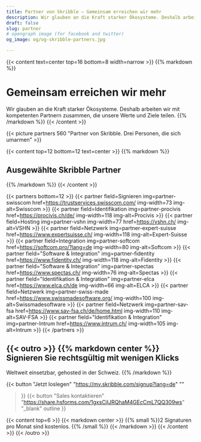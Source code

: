 ```yaml
---
title: Partner von Skribble – Gemeinsam erreichen wir mehr
description: Wir glauben an die Kraft starker Ökosysteme. Deshalb arbeiten wir mit kompetenten Partnern zusammen, die unsere Werte und Ziele teilen.
draft: false
slug: partner
# opengraph image (for facebook and twitter)
og_image: og/og-skribble-partners.jpg

---
```


{{< content text=center top=16 bottom=8 width=narrow >}}
{{% markdown %}}
# Gemeinsam erreichen wir mehr
Wir glauben an die Kraft starker Ökosysteme.
Deshalb arbeiten wir mit kompetenten Partnern zusammen,
die unsere Werte und Ziele teilen.
{{% /markdown %}}
{{< /content >}}

{{< picture partners 560 "Partner von Skribble. Drei Personen, die sich umarmen" >}}

[//]: # (--------------------------------------------------------------------------------------------------------------)

{{< content top=12 bottom=12 text=center >}}
{{% markdown %}}
## Ausgewählte Skribble Partner
{{% /markdown %}}
{{< /content >}}

{{< partners bottom=12 >}}
  {{< partner field=Signieren img=partner-swisscom href=https://trustservices.swisscom.com/ img-width=73 img-alt=Swisscom >}}
  {{< partner field=Identifikation img=partner-procivis href=https://procivis.ch/de/ img-width=118 img-alt=Procivis >}}
  {{< partner field=Hosting img=partner-vshn img-width=77 href=https://vshn.ch/ img-alt=VSHN >}}
  {{< partner field=Netzwerk img=partner-expert-suisse href=https://www.expertsuisse.ch/ img-width=118 img-alt=Expert-Suisse >}}
  {{< partner field=Integration img=partner-softcom href=https://softcom.pro/?lang=de img-width=80 img-alt=Softcom >}}
  {{< partner field="Software & Integration" img=partner-fidentity href=https://www.fidentity.ch/ img-width=118 img-alt=Fidentity >}}
  {{< partner field="Software & Integration" img=partner-spectas href=https://www.spectas.ch/ img-width=76 img-alt=Spectas >}}
  {{< partner field="Identifikation & Integration" img=partner-elca href=https://www.elca.ch/de img-width=66 img-alt=ELCA >}}
  {{< partner field=Netzwerk img=partner-swiss-made href=https://www.swissmadesoftware.org/ img-width=100 img-alt=Swissmadesoftware >}}
  {{< partner field=Netzwerk img=partner-sav-fsa href=https://www.sav-fsa.ch/de/home.html img-width=110 img-alt=SAV-FSA >}}
  {{< partner field="Identifikation & Integration" img=partner-Intrum href=https://www.intrum.ch/ img-width=105 img-alt=Intrum >}}
{{< /partners >}}

[//]: # (--------------------------------------------------------------------------------------------------------------)

{{< outro >}}
{{% markdown center %}}
Signieren Sie rechtsgültig 
mit wenigen Klicks
---
Weltweit einsetzbar, gehosted in der Schweiz.
{{% /markdown %}}

{{< button
  "Jetzt loslegen"
  "https://my.skribble.com/signup?lang=de"
  ""
>}}
{{< button
  "Sales kontaktieren"
  "https://share.hsforms.com/1gxsCjIJRQhaM4GEcCmL7QQ309ws"
  "_blank"
  outline
>}}

{{< content top=6 >}}
{{< markdown center >}}
{{% small %}}2 Signaturen pro Monat sind kostenlos.
{{% /small %}} 
{{< /markdown >}}
{{< /content >}}
{{< /outro >}}
